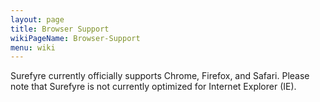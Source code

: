 ```yaml
---
layout: page
title: Browser Support
wikiPageName: Browser-Support
menu: wiki
---
```


Surefyre currently officially supports Chrome, Firefox, and Safari. Please note that Surefyre is not currently optimized for Internet Explorer (IE).
